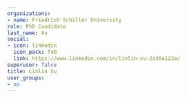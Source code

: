 ```yaml
---
organizations:
- name: Friedrich Schiller University
role: PhD Candidate
last_name: Xu
social:
- icon: linkedin
  icon_pack: fab
  link: https://www.linkedin.com/in/linlin-xu-2a36a123a/
superuser: false
title: Linlin Xu
user_groups:
- no
---
```





